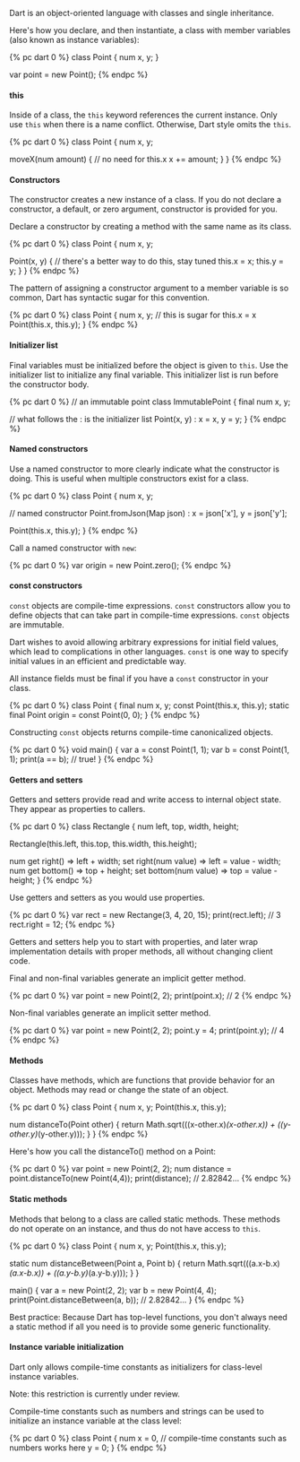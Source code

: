 Dart is an object-oriented language with classes
and single inheritance.

Here's how you declare, and then instantiate,
a class with member variables (also known as instance variables):

{% pc dart 0 %}
class Point {
  num x, y;
}

var point = new Point();
{% endpc %}

#### this

Inside of a class, the `this` keyword references the
current instance. Only use `this` when there is a name
conflict. Otherwise, Dart style omits the `this`.

{% pc dart 0 %}
class Point {
  num x, y;

  moveX(num amount) {
    // no need for this.x
    x += amount;
  }
}
{% endpc %}

#### Constructors

The constructor creates a new instance of a class.
If you do not declare a constructor,
a default, or zero argument, constructor is provided for you.

Declare a constructor by creating a method with the
same name as its class.

{% pc dart 0 %}
class Point {
  num x, y;

  Point(x, y) {
    // there's a better way to do this, stay tuned
    this.x = x;
    this.y = y;
  }
}
{% endpc %}

The pattern of assigning a constructor argument to
a member variable is so common, Dart has syntactic sugar
for this convention.

{% pc dart 0 %}
class Point {
  num x, y;
  // this is sugar for this.x = x
  Point(this.x, this.y);
}
{% endpc %}

#### Initializer list

Final variables must be initialized before the object is given to `this`.
Use the initializer list to initialize any final variable.
This initializer list is run before the constructor body.

{% pc dart 0 %}
// an immutable point
class ImmutablePoint {
  final num x, y;

  // what follows the : is the initializer list
  Point(x, y) : x = x, y = y;
}
{% endpc %}

#### Named constructors

Use a named constructor to more clearly indicate what the
constructor is doing. This is useful when multiple
constructors exist for a class.

{% pc dart 0 %}
class Point {
  num x, y;

  // named constructor
  Point.fromJson(Map json) : x = json['x'], y = json['y'];

  Point(this.x, this.y);
}
{% endpc %}

Call a named constructor with `new`:

{% pc dart 0 %}
var origin = new Point.zero();
{% endpc %}

#### const constructors

`const` objects are compile-time expressions. `const`
constructors allow you to define objects that
can take part in compile-time expressions. `const`
objects are immutable.

Dart wishes to avoid allowing arbitrary expressions for
initial field values, which lead to complications
in other languages. `const` is one way to specify initial
values in an efficient and predictable way.

All instance fields must be final if you have a `const`
constructor in your class.

{% pc dart 0 %}
class Point {
  final num x, y;
  const Point(this.x, this.y);
  static final Point origin = const Point(0, 0);
}
{% endpc %}

Constructing `const` objects returns compile-time
canonicalized objects.

{% pc dart 0 %}
void main() {
  var a = const Point(1, 1);
  var b = const Point(1, 1);
  print(a == b); // true!
}
{% endpc %}

#### Getters and setters

Getters and setters provide read and write access
to internal object state. They appear as properties
to callers.

{% pc dart 0 %}
class Rectangle {
  num left, top, width, height;

  Rectangle(this.left, this.top, this.width, this.height);

  num get right()           => left + width;
      set right(num value)  => left = value - width;
  num get bottom()          => top + height;
      set bottom(num value) => top = value - height;
}
{% endpc %}

Use getters and setters as you would use properties.

{% pc dart 0 %}
var rect = new Rectange(3, 4, 20, 15);
print(rect.left); // 3
rect.right = 12;
{% endpc %}

Getters and setters help you to start with properties,
and later wrap implementation details with proper methods,
all without changing client code.

Final and non-final variables generate
an implicit getter method.

{% pc dart 0 %}
var point = new Point(2, 2);
print(point.x);  // 2
{% endpc %}

Non-final variables generate an implicit
setter method.

{% pc dart 0 %}
var point = new Point(2, 2);
point.y = 4;
print(point.y);  // 4
{% endpc %}

#### Methods

Classes have methods, which are functions that
provide behavior for an object. Methods may
read or change the state of an object.

{% pc dart 0 %}
class Point {
  num x, y;
  Point(this.x, this.y);

  num distanceTo(Point other) {
    return Math.sqrt(((x-other.x)*(x-other.x)) + ((y-other.y)*(y-other.y)));
  }
}
{% endpc %}

Here's how you call the distanceTo() method on a Point:

{% pc dart 0 %}
var point = new Point(2, 2);
num distance = point.distanceTo(new Point(4,4));
print(distance);  // 2.82842...
{% endpc %}

#### Static methods

Methods that belong to a class are called static methods.
These methods do not operate on an instance, and thus
do not have access to `this`.

{% pc dart 0 %}
class Point {
  num x, y;
  Point(this.x, this.y);

  static num distanceBetween(Point a, Point b) {
    return Math.sqrt(((a.x-b.x)*(a.x-b.x)) + ((a.y-b.y)*(a.y-b.y)));
  }
}

main() {
  var a = new Point(2, 2);
  var b = new Point(4, 4);
  print(Point.distanceBetween(a, b));  // 2.82842...
}
{% endpc %}

<aside class="note">
  Best practice: Because Dart has top-level functions, you
  don't always need a static method if all you need is to
  provide some generic functionality.
</aside>

#### Instance variable initialization

Dart only allows compile-time constants as initializers
for class-level instance variables.

<aside class="note">Note: this restriction is currently under review.</aside>

Compile-time constants such as numbers and strings can be used
to initialize an instance variable at the class level:

{% pc dart 0 %}
class Point {
  num x = 0,  // compile-time constants such as numbers works here
      y = 0;
}
{% endpc %}